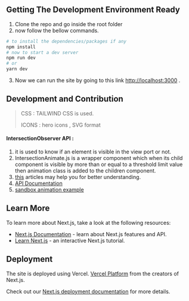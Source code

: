 
## Getting The Development Environment Ready

1. Clone the repo and go inside the root folder
2. now follow the bellow commands.

```bash
# to install the dependencies/packages if any
npm install
# now to start a dev server
npm run dev
# or
yarn dev
```
3. Now we can run the site by going to this link [http://localhost:3000](http://localhost:3000) .

## Development and Contribution
> CSS : TAILWIND CSS is used.
>
> ICONS : hero icons , SVG format

#### IntersectionObserver API :
1. it is used to know if an element is visible in the view port or not.
2. IntersectionAnimate.js is a wrapper component which when its child component is visible by more than or equal to a threshold limit value then animation class is added to the children component.
3. [this](https://www.webtips.dev/webtips/react-hooks/element-in-viewport) articles may help you for better understanding.
4. [API Documentation](https://www.webtips.dev/webtips/react-hooks/element-in-viewport)
5. [sandbox animation example](https://codesandbox.io/s/useintersection-hook-forked-u51u8?file=/src/useIntersection.js)

## Learn More

To learn more about Next.js, take a look at the following resources:

- [Next.js Documentation](https://nextjs.org/docs) - learn about Next.js features and API.
- [Learn Next.js](https://nextjs.org/learn) - an interactive Next.js tutorial.

## Deployment
The site is deployed using Vercel. [Vercel Platform](https://vercel.com/new?utm_medium=default-template&filter=next.js&utm_source=create-next-app&utm_campaign=create-next-app-readme) from the creators of Next.js.

Check out our [Next.js deployment documentation](https://nextjs.org/docs/deployment) for more details.
